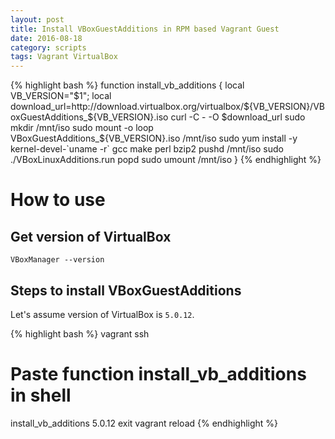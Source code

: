 ```yaml
---
layout: post
title: Install VBoxGuestAdditions in RPM based Vagrant Guest
date: 2016-08-18
category: scripts
tags: Vagrant VirtualBox
---
```


{% highlight bash %}
function install_vb_additions
{
    local VB_VERSION="$1";
    local download_url=http://download.virtualbox.org/virtualbox/${VB_VERSION}/VBoxGuestAdditions_${VB_VERSION}.iso
    curl -C - -O $download_url
    sudo mkdir /mnt/iso
    sudo mount -o loop VBoxGuestAdditions_${VB_VERSION}.iso /mnt/iso
    sudo yum install -y kernel-devel-\`uname -r\` gcc make perl bzip2
    pushd /mnt/iso
    sudo ./VBoxLinuxAdditions.run
    popd
    sudo umount /mnt/iso
}
{% endhighlight %}

# How to use

## Get version of VirtualBox

```
VBoxManager --version
```

## Steps to install VBoxGuestAdditions

Let's assume version of VirtualBox is ``5.0.12``.

{% highlight bash %}
vagrant ssh
# Paste function install\_vb\_additions in shell
install_vb_additions 5.0.12
exit
vagrant reload
{% endhighlight %}
